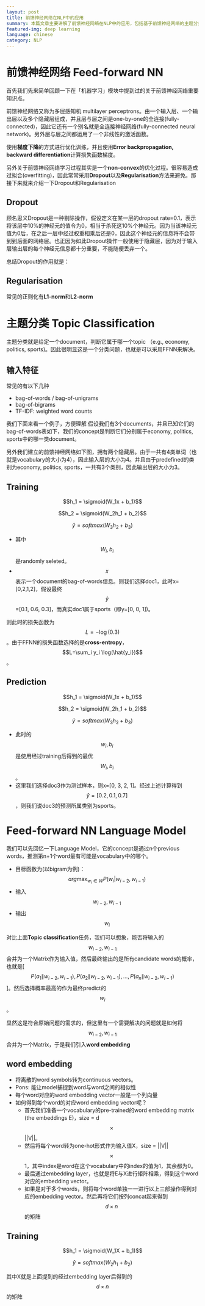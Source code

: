 ```yaml
---
layout: post
title: 前馈神经网络在NLP中的应用
summary: 本篇文章主要讲解了前馈神经网络在NLP中的应用，包括基于前馈神经网络的主题分类(Top Classification)，基于前馈神经网络的语言模型(FFNN-LM)以及基于前馈神经网络的POS Tagging.
featured-img: deep learning
language: chinese
category: NLP
---
```


# 前馈神经网络 Feed-forward NN
首先我们先来简单回顾一下在「机器学习」模块中提到过的关于前馈神经网络重要知识点。

前馈神经网络又称为多层感知机 multilayer perceptrons。由一个输入层、一个输出层以及多个隐藏层组成，并且层与层之间是one-by-one的全连接(fully-connected)，因此它还有一个别名就是全连接神经网络(fully-connected neural network)。另外层与层之间都运用了一个非线性的激活函数。

使用**梯度下降**的方式进行优化训练，并且使用**Error backpropagation, backward differentiation**计算损失函数梯度。

另外关于前馈神经网络学习过程其实是一个**non-convex**的优化过程。很容易造成过拟合(overfitting)，因此常常采用**Dropout**以及**Regularisation**方法来避免。那接下来就来介绍一下Dropout和Regularisation

## Dropout

顾名思义Dropout是一种剔除操作，假设定义在某一层的dropout rate=0.1，表示将该层中10%的神经元的值令为0，相当于杀死这10%个神经元。因为当该神经元值为0后，在之后一层中经过权重相乘后还是0，因此这个神经元的信息将不会带到到后面的网络层。也正因为如此Dropout操作一般使用于隐藏层，因为对于输入层输出层的每个神经元信息都十分重要，不能随便丢弃一个。

总结Dropout的作用就是：

## Regularisation
常见的正则化有**L1-norm**和**L2-norm**

# 主题分类 Topic Classification
主题分类就是给定一个document，判断它属于哪一个topic （e.g., economy, politics, sports)。因此很明显这是一个分类问题，也就是可以采用FFNN来解决。

## 输入特征
常见的有以下几种
- bag-of-words / bag-of-unigrams
- bag-of-bigrams
- TF-IDF: weighted word counts

我们下面来看一个例子，方便理解
假设我们有3个documents，并且已知它们的bag-of-words表如下，我们的concept是判断它们分别属于economy, politics, sports中的哪一类document。

另外我们建立的前馈神经网络如下图，拥有两个隐藏层。由于一共有4类单词（也就是vocabulary的大小为4），因此输入层的大小为4。并且由于predefined的类别为economy, politics, sports，一共有3个类别，因此输出层的大小为3。
## Training

$$h_1 = \sigmoid(W_1x + b_1)$$

$$h_2 = \sigmoid(W_2h_1 + b_2)$$

$$\hat{y} = softmax(W_3h_2 + b_3)$$

- 其中$$W_i, b_i$$是randomly seleted。
- $$x$$表示一个document的bag-of-words信息。则我们选择doc1，此时x=[0,2,1,2]，假设最终$$\hat{y}$$=[0.1, 0.6, 0.3]，而真实doc1属于sports（即y=[0, 0, 1])。

则此时的损失函数为$$L = -\log(0.3)$$。由于FFNN的损失函数选择的是**cross-entropy**，$$L=\sum_i y_i \log(\hat{y_i})$$。

## Prediction

$$h_1 = \sigmoid(W_1x + b_1)$$

$$h_2 = \sigmoid(W_2h_1 + b_2)$$

$$\hat{y} = softmax(W_3h_2 + b_3)$$

- 此时的$$w_i, b_i$$是使用经过training后得到的最优$$W_i, b_i$$。
- 这里我们选择doc3作为测试样本，则x=[0, 3, 2, 1]。经过上述计算得到$$\hat{y} = [0.2, 0.1, 0.7]$$，则我们说doc3的预测所属类别为sports。

# Feed-forward NN Language Model

我们可以先回忆一下Language Model，它的concept是通过n个previous words，推测第n+1个word最有可能是vocabulary中的哪个。

- 目标函数为(以bigram为例)：$$arg\max_{w_i\in W} P(w_i|w_{i-2}, w_{i-1})$$
- 输入$$w_{i-2}, w_{i-1}$$
- 输出$$w_i$$

对比上面**Topic classification**任务，我们可以想象，能否将输入的$$w_{i-2}, w_{i-1}$$合并为一个Matrix作为输入值，然后最终输出的是所有candidate words的概率，也就是[$$P(a_1\|w_{i-2}, w_{i-1}),P(a_2\|w_{i-2}, w_{i-1}), \dots, P(a_n\|w_{i-2}, w_{i-1})$$]。然后选择概率最高的作为最终predict的$$w_i$$。

显然这是符合原始问题的需求的，但这里有一个需要解决的问题就是如何将$$w_{i-2}, w_{i-1}$$合并为一个Matrix，于是我们引入**word embedding**

## word embedding

- 将离散的word symbols转为continuous vectors。
- Pons: 能让model捕捉到word与word之间的相似性
- 每个word对应的word embedding vector一般是一个列向量
- 如何得到每个word的对应word embedding vector呢？
    - 首先我们准备一个vocabulary的pre-trained的word embedding matrix (the embeddings E)，size = d$$\times$$ ||V||。
    - 然后将每个word转为one-hot形式作为输入值X，size = ||V||$$\times$$ 1，其中index是word在这个vocabulary中的index的值为1，其余都为0。
    - 最后通过embedding layer，也就是将E与X进行矩阵相乘，得到这个word对应的embedding vector。
    - 如果是对于多个words，则将每个word单独一一进行以上三部操作得到对应的embedding vector。然后再将它们按列concat起来得到$$d\times n$$的矩阵

## Training

$$h_1 = \sigmoid(W_1X + b_1)$$

$$\hat{y} = softmax(W_2h_1 + b_2)$$

其中X就是上面提到的经过embedding layer后得到的$$d\times n$$的矩阵